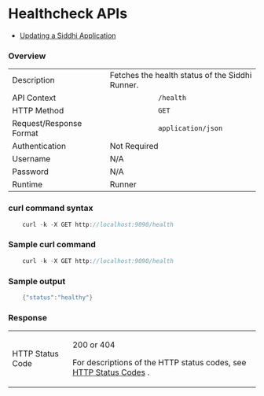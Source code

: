 # Healthcheck APIs

-   [Updating a Siddhi Application](#SiddhiApplicationManagementAPIs-UpdatingaSiddhiApplication)

### Overview


|                         |                                                                                                    |
|-------------------------|----------------------------------------------------------------------------------------------------|
| Description             | Fetches the health status of the Siddhi Runner.                                                    |
| API Context             | `             /health            `                                                                 |
| HTTP Method             | `             GET            `                                                                     |
| Request/Response Format | `             application/json            `                                                        |
| Authentication          | Not Required                                                                                       |
| Username                | N/A                                                                                                |
| Password                | N/A                                                                                                |
| Runtime                 | Runner                                                                                             |


### curl command syntax

``` java
    curl -k -X GET http://localhost:9090/health
```

  

### Sample curl command

``` java
    curl -k -X GET http://localhost:9090/health
```

### Sample output

``` java
    {"status":"healthy"}
```

### Response

<table>
<tbody>
<tr class="odd">
<td>HTTP Status Code</td>
<td><p>200 or 404</p>
<p>For descriptions of the HTTP status codes, see <a href="_HTTP_Status_Codes_">HTTP Status Codes</a> .</p></td>
</tr>
</tbody>
</table>

